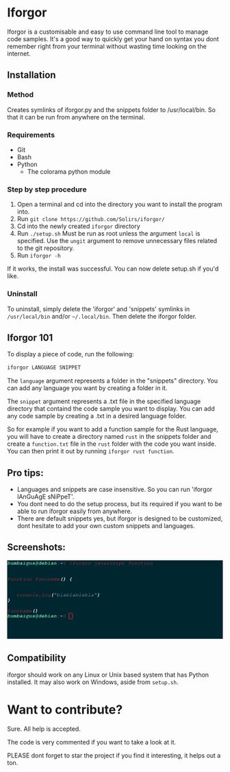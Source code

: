 # Iforgor
Iforgor is a customisable and easy to use command line tool to manage code samples. It's a good way to quickly get your hand on syntax you dont remember right from your terminal without wasting time looking on the internet.

## Installation
### Method
Creates symlinks of iforgor.py and the snippets folder to /usr/local/bin. So that it can be run from anywhere on the terminal.

### Requirements
- Git
- Bash
- Python
  - The colorama python module

### Step by step procedure
1. Open a terminal and cd into the directory you want to install the program into.
2. Run `git clone https://github.com/Solirs/iforgor/`
3. Cd into the newly created `iforgor` directory
4. Run `./setup.sh`
    Must be run as root unless the argument `local` is specified.
    Use the `ungit` argument to remove unnecessary files related to the git repository.
5. Run `iforgor -h`

If it works, the install was successful. You can now delete setup.sh if you'd like.

### Uninstall
To uninstall, simply delete the 'iforgor' and 'snippets' symlinks in `/usr/local/bin` and/or `~/.local/bin`. Then delete the iforgor folder.

## Iforgor 101
To display a piece of code, run the following:

```sh
iforgor LANGUAGE SNIPPET
```

The `language` argument represents a folder in the "snippets" directory. You can add any language you want by creating a folder in it.

The `snippet` argument represents a .txt file in the specified language directory that containd the code sample you want to display. You can add any code sample by creating a .txt in a desired language folder.

So for example if you want to add a function sample for the Rust language, you will have to create a directory named `rust` in the snippets folder and create a `function.txt` file in the `rust` folder with the code you want inside. You can then print it out by running `iforgor rust function`.

## Pro tips:
- Languages and snippets are case insensitive. So you can run 'iforgor lAnGuAgE sNiPpeT'.
- You dont need to do the setup process, but its required if you want to be able to run iforgor easily from anywhere.
- There are default snippets yes, but iforgor is designed to be customized, dont hesitate to add your own custom snippets and languages.

## Screenshots:
![demo image](resources/demo3.png)

## Compatibility
iforgor should work on any Linux or Unix based system that has Python installed. It may also work on Windows, aside from `setup.sh`.

# Want to contribute?
Sure. All help is accepted.

The code is very commented if you want to take a look at it.

PLEASE dont forget to star the project if you find it interesting, it helps out a ton.
